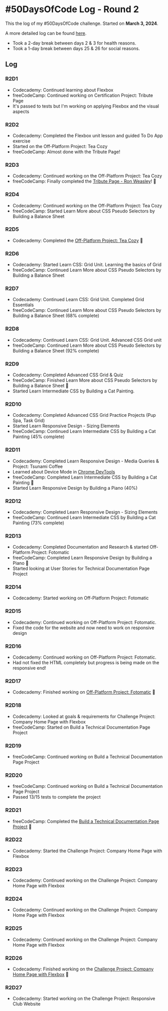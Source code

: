 # #50DaysOfCode Log - Round 2 

This the log of my #50DaysOfCode challenge. Started on **March 3, 2024**.

A more detailed log can be found [here](round2-log.md). 

- Took a 2-day break between days 2 & 3 for health reasons. 
- Took a 1-day break between days 25 & 26 for social reasons. 

## Log

### R2D1 
- Codecademy: Continued learning about Flexbox 
- freeCodeCamp: Continued working on Certification Project: Tribute Page
- It's passed to tests but I'm working on applying Flexbox and the visual aspects

### R2D2
- Codecademy: Completed the Flexbox unit lesson and guided To Do App exercise
- Started on the Off-Platform Project: Tea Cozy 
- freeCodeCamp: Almost done with the Tribute Page! 

### R2D3
- Codecademy: Continued working on the Off-Platform Project: Tea Cozy
- freeCodeCamp: Finally completed the [Tribute Page - Ron Weasley](https://github.com/ornellion/tribute-page-ron-weasley)! 🎉

### R2D4 
- Codecademy: Continued working on the Off-Platform Project: Tea Cozy
- freeCodeCamp: Started Learn More about CSS Pseudo Selectors by Building a Balance Sheet

### R2D5 
- Codecademy: Completed the [Off-Platform Project: Tea Cozy](https://github.com/ornellion/codecademy-tea-cozy) 🎉

### R2D6 
- Codecademy: Started Learn CSS: Grid Unit. Learning the basics of Grid 
- freeCodeCamp: Continued Learn More about CSS Pseudo Selectors by Building a Balance Sheet

### R2D7
- Codecademy: Continued Learn CSS: Grid Unit. Completed Grid Essentials  
- freeCodeCamp: Continued Learn More about CSS Pseudo Selectors by Building a Balance Sheet (68% complete)

### R2D8 
- Codecademy: Continued Learn CSS: Grid Unit. Advanced CSS Grid unit 
- freeCodeCamp: Continued Learn More about CSS Pseudo Selectors by Building a Balance Sheet (92% complete)

### R2D9
- Codecademy: Completed Advanced CSS Grid & Quiz 
- freeCodeCamp: Finished Learn More about CSS Pseudo Selectors by Building a Balance Sheet 🎉
- Started Learn Intermediate CSS by Building a Cat Painting.

### R2D10
- Codecademy: Completed Advanced CSS Grid Practice Projects (Pup Spa, Task Grid)
- Started Learn Responsive Design - Sizing Elements 
- freeCodeCamp: Continued Learn Intermediate CSS by Building a Cat Painting (45% complete)

### R2D11 
- Codecademy: Completed Learn Responsive Design - Media Queries & Project: Tsunami Coffee 
- Learned about Device Mode in [Chrome DevTools](https://developer.chrome.com/docs/devtools/device-mode)
- freeCodeCamp: Completed Learn Intermediate CSS by Building a Cat Painting 🎉
- Started Learn Responsive Design by Building a Piano (40%)

### R2D12 
- Codecademy: Completed Learn Responsive Design - Sizing Elements 
- freeCodeCamp: Continued Learn Intermediate CSS by Building a Cat Painting (73% complete)

### R2D13 
- Codecademy: Completed Documentation and Research & started Off-Platform Project: Fotomatic
- freeCodeCamp: Completed Learn Responsive Design by Building a Piano 🎉
- Started looking at User Stories for Technical Documentation Page Project

### R2D14 
- Codecademy: Started working on Off-Platform Project: Fotomatic

### R2D15
- Codecademy: Continued working on Off-Platform Project: Fotomatic.
- Fixed the code for the website and now need to work on responsive design

### R2D16
- Codecademy: Continued working on Off-Platform Project: Fotomatic.
- Had not fixed the HTML completely but progress is being made on the responsive end!

### R2D17
- Codecademy: Finished working on [Off-Platform Project: Fotomatic](https://github.com/ornellion/codecademy-fotomatic) 🎉

### R2D18 
- Codecademy: Looked at goals & requirements for Challenge Project: Company Home Page with Flexbox
- freeCodeCamp: Started on Build a Technical Documentation Page Project

### R2D19 
- freeCodeCamp: Continued working on Build a Technical Documentation Page Project

### R2D20 
- freeCodeCamp: Continued working on Build a Technical Documentation Page Project
- Passed 13/15 tests to complete the project 

### R2D21
- freeCodeCamp: Completed the [Build a Technical Documentation Page Project](https://ornellion.github.io/technical-documentation-page/) 🎉

### R2D22
- Codecademy: Started the Challenge Project: Company Home Page with Flexbox

### R2D23
- Codecademy: Continued working on the Challenge Project: Company Home Page with Flexbox

### R2D24
- Codecademy: Continued working on the Challenge Project: Company Home Page with Flexbox

### R2D25
- Codecademy: Continued working on the Challenge Project: Company Home Page with Flexbox

### R2D26
- Codecademy: Finished working on the [Challenge Project: Company Home Page with Flexbox](https://ornellion.github.io/company-homepage-flexbox/) 🎉

### R2D27
- Codecademy: Started working on the Challenge Project: Responsive Club Website 
